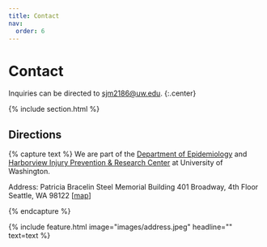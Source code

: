 ```yaml
---
title: Contact
nav:
  order: 6
---
```


# <i class="fas fa-paper-plane"></i>Contact

Inquiries can be directed to [sjm2186@uw.edu](mailto:sjm2186@uw.edu).
{:.center}

{% include section.html %}

## Directions

{% capture text %}
We are part of the [Department of Epidemiology](https://epi.washington.edu/) and [Harborview Injury Prevention & Research Center](https://hiprc.org/) at University of Washington. 

Address: Patricia Bracelin Steel Memorial Building 401 Broadway, 4th Floor Seattle, WA 98122 [[map](https://goo.gl/maps/TJUNT9x6583RAJK88)]

{% endcapture %}

{%
  include feature.html
  image="images/address.jpeg"
  headline=""
  text=text
%}
